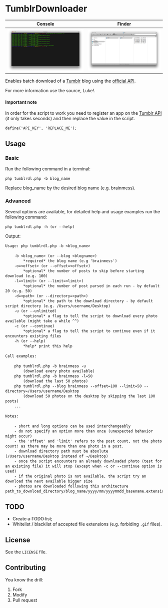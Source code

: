 # TumblrDownloader

| Console | Finder |
|:-------:|:------:|
| ![console](screenshots/tumblrdl-console-2.png) | ![finder](screenshots/tumblrdl-finder-2.png) |

Enables batch download of a [Tumblr](http://www.tumblr.com/) blog using the [official API](http://www.tumblr.com/api/).

For more information use the source, Luke!.


#### Important note

In order for the script to work you need to register an app on the [Tumblr API](http://www.tumblr.com/oauth/apps) (it only takes seconds) and then replace the value in the script.

	define('API_KEY', 'REPLACE_ME');



## Usage

### Basic

Run the following command in a terminal:

	php tumblrdl.php -b blog_name

Replace blog_name by the desired blog name (e.g. brainmess).

### Advanced
Several options are available, for detailed help and usage examples run the following command:

	php tumblrdl.php -h (or --help)
	
Output:

	Usage: php tumblrdl.php -b <blog_name>

		-b <blog_name> (or --blog <blogname>)
			*required* the blog name (e.g 'brainmess')
		-o=<offset> (or --offset=<offset>)
			*optional* the number of posts to skip before starting download (e.g. 100)
		-l=<limit> (or --limit=<limit>)
			*optional* the number of post parsed in each run - by default 20 (e.g. 50)
		-d=<path> (or --directory=<path>)
			*optional* the path to the download directory - by default script directory (e.g. /Users/username/Desktop)
		-u (or --unlimited)
			*optional* a flag to tell the script to download every photo available (might take a while ^^)
		-c (or --continue)
			*optional* a flag to tell the script to continue even if it encounters existing files
		-h (or --help)
			*help* print this help

	Call examples:

		php tumblrdl.php -b brainmess -u 
			(download every photo available)
		php tumblrdl.php -b brainmess -l=50 
			(download the last 50 photos)
		php tumblrdl.php --blog brainmess --offset=100 --limit=50 --directory=/Users/username/Desktop 
			(download 50 photos on the desktop by skipping the last 100 posts)
		...

	Notes:

		- short and long options can be used interchangeably
		- do not specify an option more than once (unexpected behavior might occur)
		- the 'offset' and 'limit' refers to the post count, not the photo count! as there may be more than one photo in a post.
		- download directory path must be absolute (/Users/username/Desktop instead of ~/Desktop)
		- once the script encounters an already downloaded photo (test for an existing file) it will stop (except when -c or --continue option is used)
		- if the original photo is not available, the script try an download the next available bigger size
		- photos are downloaded following this architecture path_to_download_directory/blog_name/yyyy/mm/yyyymmdd_basename.extension


## TODO

* <s>Create a TODO list</s>;
* Whitelist / blacklist of accepted file extensions (e.g. forbiding `.gif` files).


## License

See the `LICENSE` file.


## Contributing

You know the drill:

1. Fork
2. Modify
3. Pull request
